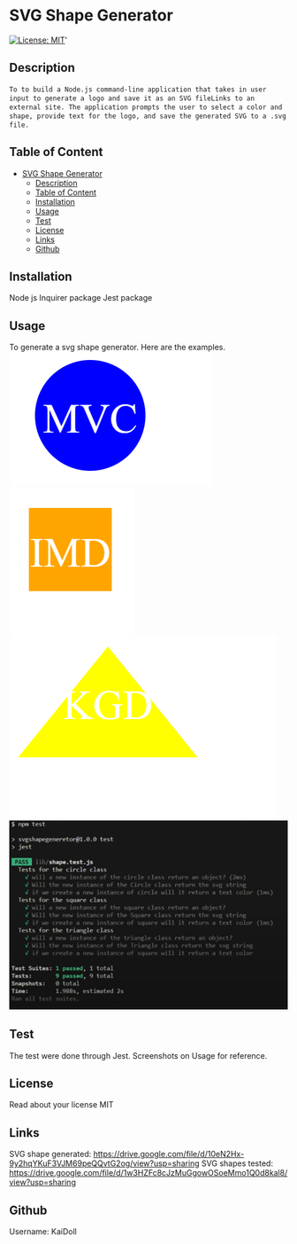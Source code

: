 # SVG Shape Generator
  [![License: MIT](https://img.shields.io/badge/License-MIT-yellow.svg)](https://opensource.org/licenses/MIT)'

  ## Description

    To to build a Node.js command-line application that takes in user input to generate a logo and save it as an SVG fileLinks to an external site. The application prompts the user to select a color and shape, provide text for the logo, and save the generated SVG to a .svg file.

  ## Table of Content 
- [SVG Shape Generator](#svg-shape-generator)
  - [Description](#description)
  - [Table of Content](#table-of-content)
  - [Installation](#installation)
  - [Usage](#usage)
  - [Test](#test)
  - [License](#license)
  - [Links](#links)
  - [Github](#github)
  
## Installation
Node js
Inquirer package
Jest package

## Usage 
To generate a svg shape generator. Here are the examples. 
![Alt text](image.png)
![Alt text](image-1.png)
![Alt text](image-2.png)
![Alt text](image-3.png)

## Test
The test were done through Jest. Screenshots on Usage for reference. 

## License
  
Read about your license MIT

 ## Links 
SVG shape generated: https://drive.google.com/file/d/10eN2Hx-9y2hqYKuF3VJM69peQQvtG2og/view?usp=sharing 
SVG shapes tested: https://drive.google.com/file/d/1w3HZFc8cJzMuGgowOSoeMmo1Q0d8kal8/view?usp=sharing 

 ## Github 
Username: KaiDoll
